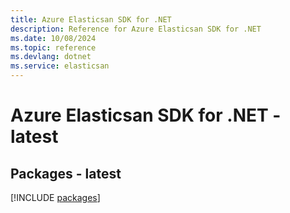 ```yaml
---
title: Azure Elasticsan SDK for .NET
description: Reference for Azure Elasticsan SDK for .NET
ms.date: 10/08/2024
ms.topic: reference
ms.devlang: dotnet
ms.service: elasticsan
---
```

# Azure Elasticsan SDK for .NET - latest
## Packages - latest
[!INCLUDE [packages](elasticsan-index.md)]